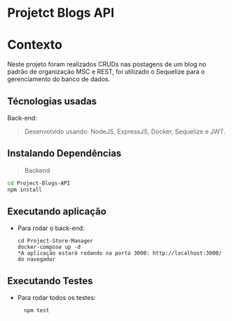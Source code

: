 # Projetct Blogs API
# Contexto
Neste projeto foram realizados CRUDs nas postagens de um blog no padrão de organização MSC e REST, foi utilizado o Sequelize para o gerenciamento do banco de dados.
## Técnologias usadas
Back-end:
> Desenvolvido usando: NodeJS, ExpressJS, Docker, Sequelize e JWT.
## Instalando Dependências
> Backend
```bash
cd Project-Blogs-API
npm install
``` 
## Executando aplicação
* Para rodar o back-end:
  ```
  cd Project-Store-Manager
  docker-compose up -d
  *A aplicação estará rodando na porta 3000: http://localhost:3000/ do navegador
  ```
## Executando Testes
* Para rodar todos os testes:
  ```
    npm test
  ```
